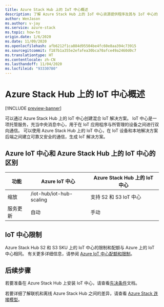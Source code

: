 ```yaml
---
title: Azure Stack Hub 上的 IoT 中心概述
description: 了解 Azure Stack Hub 上的 IoT 中心资源提供程序及其与 IoT 中心的 Azure 托管版本的区别。
author: WenJason
ms.author: v-jay
ms.service: azure-stack
ms.topic: how-to
origin.date: 1/6/2020
ms.date: 11/09/2020
ms.openlocfilehash: afb6212f1ca884d95504be4fc60e8aa394c73915
ms.sourcegitcommit: f187b1a355e2efafea30bca70afce49a2460d0c7
ms.translationtype: HT
ms.contentlocale: zh-CN
ms.lasthandoff: 11/04/2020
ms.locfileid: "93330780"
---
```

# <a name="iot-hub-on-azure-stack-hub-overview"></a>Azure Stack Hub 上的 IoT 中心概述

[!INCLUDE [preview-banner](../includes/iot-hub-preview.md)]

可以通过 Azure Stack Hub 上的 IoT 中心创建混合 IoT 解决方案。 IoT 中心是一项托管服务，充当中央消息中心，用于在 IoT 应用程序与所管理的设备之间进行双向通信。 可以使用 Azure Stack Hub 上的 IoT 中心，在 IoT 设备和本地解决方案后端之间建立可靠又安全的通信，生成 IoT 解决方案。 

## <a name="differences-between-azure-iot-hub-and-iot-hub-on-azure-stack-hub"></a>Azure IoT 中心和 Azure Stack Hub 上的 IoT 中心的区别

| 功能 | Azure IoT 中心 | Azure Stack Hub 上的 IoT 中心 |
|-|-|-|
| 缩放 | /iot-hub/iot-hub-scaling | 支持 S2 和 S3 IoT 中心|
| 服务更新 | 自动 | 手动 |

## <a name="iot-hub-throttling"></a>IoT 中心限制

Azure Stack Hub S2 和 S3 SKU 上的 IoT 中心的限制和配额与 Azure 上的 IoT 中心相同。 有关更多详细信息，请参阅 [Azure IoT 中心配额和限制](/iot-hub/iot-hub-devguide-quotas-throttling#quotas-and-throttling)。

## <a name="next-steps"></a>后续步骤

若要准备在 Azure Stack Hub 上安装 IoT 中心，请查看[先决条件](iot-hub-rp-prerequisites.md)文档。

若要详细了解联机和离线 Azure Stack Hub 之间的差异，请查看 [Azure Stack 连接模型](azure-stack-connection-models.md)。
